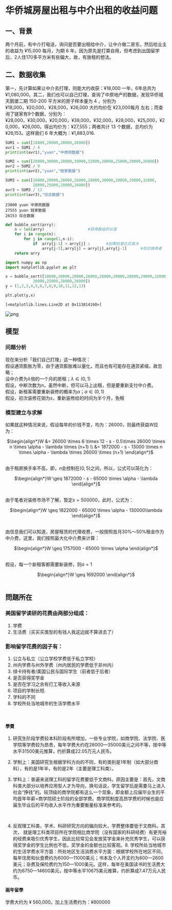 
# 华侨城房屋出租与中介出租的收益问题

## 一、背景

两个月前，有中介打电话，询问是否要出租给中介，让中介做二房东，然后给业主的收益为 ¥15,000 每月，为期 6 年。因为原先是打算自用，但考虑到出国留学后，2人住170多平方米有些偏大，故，有放租的想法。

## 二、数据收集
第一，先计算如果让中介去打理，则能大约收获：¥18,000 一年，6年总共为 ¥1,080,000。其二，我们也可以自己打理，查询了中原地产的数据，发现华侨城天鹅堡二期 150-200 平方米的房子样本量为 4 ，分别为 ¥18,000，¥20,000，¥28,000，¥26,000 大约均价在 ¥23,000每月 左右；而查询了链家有9个数据，分别为：¥28,000，¥30,000，¥20,000，¥39,000，¥32,000，¥28,000，¥25,000，¥20,000，¥26,000。得出均价为：¥27,555；两者共计 13 个数据，总均价为 ¥26,153。这样我们 6 年大概为：¥1,883,016.


```python
SUM1 = sum([18000,20000,28000,26000])
avr1 = SUM1 / 4
print(int(avr1),"yuan","中原网数据")

SUM2 = sum([28000,30000,20000,39000,32000,28000,25000,20000,26000])
avr2 = SUM2 / 9
print(int(avr2),"yuan","链家数据")

SUM3 = sum([18000,20000,28000,26000,28000,30000,20000,39000,32000,
            28000,25000,20000,26000])
avr3 = SUM3 / 13
print(int(avr3),"综合数据")
```

    23000 yuan 中原网数据
    27555 yuan 链家数据
    26153 综合数据



```python
def bubble_sort(arry):
    n = len(arry)                   #获得数组的长度
    for i in range(n):
        for j in range(1,n-i):
            if  arry[j-1] > arry[j] :       #如果前者比后者大
                arry[j-1],arry[j] = arry[j],arry[j-1]      #则交换两者
    return arry
```


```python
import numpy as np
import matplotlib.pyplot as plt 

x = bubble_sort([18000,20000,28000,26000,28000,30000,20000,39000,32000,
            28000,25000,20000,26000])
y = (1,2,3,4,5,6,7,8,9,10,11,12,13)

plt.plot(y,x)
```




    [<matplotlib.lines.Line2D at 0x113814160>]




![png](tenement%20_files/tenement%20_3_1.png)


## 模型

### 问题分析

现在来分析「我们自己打理」这一种情况：<br>
假设通货膨胀为零，由于通货膨胀难以量化，而且也有可能存在通货紧缩，故忽略；
<br>
设中介费为$\lambda$倍的一个月的房租；$\lambda \in (0,1)$
<br>
假设，中断次数为$n$，虽然中断，但可以马上出租，但是要重新支付中介费。
<br>
假设，新租客需要重新装修的概率为$\alpha$；$\alpha \in (0,1)$
<br>
假设，初次装修花销为$s$，重新装修给的时间为半个月，免租
<br>

### 模型建立与求解


如果就这种情况来说，假设每年的价钱不变，均为：26000，则最终获益$W$应为：
<br>
<center>
    $\begin{align*}W &= 26000 \times 6 \times 12 - s - 0.5\times 26000 \times n \times \alpha - \lambda \times (n+1) \\ &= 1872000 - s - 13000 \times n \times \alpha - \lambda \times 26000 \times (n+1) \end{align*}$ 
</center>
<br>

由于租房换手率不高，即，$n$会控制在$(0,5)$之间，所以，公式可以简化为：
<br>
<center>
    $\begin{align*}W \geq 1872000 - s - 65000 \times \alpha - \lambda  \end{align*}$ 
</center>
<br>

由于笔者对装修市场不了解，暂定$s = 500000$，此时，公式为： 
<br>
<center>
    $\begin{align*}W \geq 1822000 - 65000 \times \alpha - 130000\lambda  \end{align*}$ 
</center>
<br>

由信息我们可以知道，房屋租赁的代理收费，一般按照首月30%～50%租金作为中介费，这里，我们按照最大化中介费来计算：
<br>
<center>
    $\begin{align*}W \geq 1757000 - 65000 \times \alpha  \end{align*}$ 
</center>
<br>

假设，每一个新租客都需要新装修，则$a = 1$ 
<br>
<center>
    $\begin{align*}W \geq 1692000  \end{align*}$ 
</center>
<br>

## 問題所在

### 美国留学读研的花费由两部分组成：
1. 学费
2. 生活费（买买买类型的有钱人我这边就不算进去了）

### 影响留学花费的因子有：
1. 公立与私立（公立学校学费低于私立学校）
2. 州内学费与州外学费（州内居民的学费低于非州内）
3. 绿卡持有者/美国公民与国际学生（前者低于后者）
4. 是否获得奖学金
5. 是否在学习之余有打工等收入来源
6. 项目的学制长短.
7. 学科的不同
8. 学校所处当地城市的生活学费水平
<br>

#### 學費

1. 研究生阶段学费较本科阶段有所增加，一些专业学院，如商学院、法学院、医学院等学费较为昂贵，每年学费大约在28000—35000美元之间不等，按中等水平31500美元推算，约折算成22.05万元人民币。<br>

2. 学制上：美国研究生根据学科方向的不同，有的类别是1年制（如大部分商科），有的是1年半，有的是2年（主要是理工科类）。<br>

3. 学科上：普遍来说理工科的留学花费要低于文商科。原因主要是：首先，文商科类大部分以培养应用型人才为导向，换句话说，学生留学后是需要马上进入社会“挣钱”的。较顶级的商学院都有这么一个现象，即金额上应届毕业生的平均首年年薪=商学院硕士阶段的全部学费。商学院制度高昂学费的时候也是应届生毕业后的平均收入水平作为重要衡量标准来参考的。
<br>

4. 反观理工科类，学术、科研研究方向的偏向较大，学费整体要低于文商科。其次， 就是理工科类项目所在学院相比商学院（没有国家的科研经费）有更充裕的经费来吸引优秀学生，因此比较常见会发放奖学金来补充优秀学生，可以获得奖学金的学生比例也不低，奖学金的金额也比较客观。8. 学校所处当地城市的生活学费水平方面：所处地区生活消费水平方面：根据学校所在地区不同，每年住房和伙食费约为6000—11000美元；书本及个人开支约为600—2600美元；杂费及保险费约为150—1000美元。这样，每年在美国读书的生活费大约为6750—14600美元，按中等水平10675美元推算，约折算成7.47万元人民币。

#### 兩年留學

学费大约为 ¥ 560,000。加上生活费约为：¥800000

